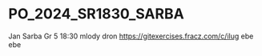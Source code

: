 # PO_2024_SR1830_SARBA
Jan Sarba
Gr 5 18:30
mlody dron
https://gitexercises.fracz.com/c/ilug
ebe ebe
